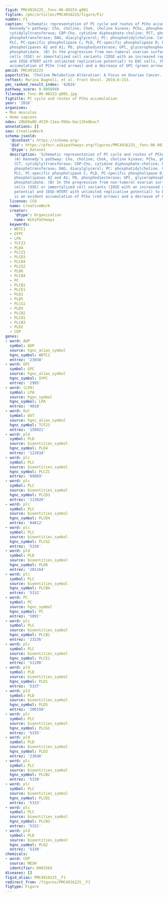 ```yaml
---
figid: PMC4916225__fonc-06-00153-g001
figlink: /pmc/articles/PMC4916225/figure/F1/
number: F1
caption: 'Schematic representation of PC cycle and routes of PCho accumulation. (A)
  Kennedy’s pathway: Cho, choline; Chok, choline kinase; PCho, phosphocholine; CCT,
  cytidylyltransferase; CDP-Cho, cytidine diphosphate-choline; PCT, phosphocholine
  phosphotransferase; DAG, diacylglycerol; PC: phosphatidylcholine. Catabolic pathways:
  PLC, PC-specific phospholipase C; PLD, PC-specific phospholipase D; PLA, PC-specific
  phospholipases A2 and A1; PD, phosphodiesterase; GPC, glycerophosphocholine; PA,
  phosphatidate. (B) In the progression from non-tumoral ovarian surface epithelial
  cells (OSE) or immortalized cell variants (IOSE with an increased replicative potential
  and IOSE-HTERT with unlimited replicative potential) to EOC cells, there is an evident
  accumulation of PCho (red arrows) and a decrease of GPC (green arrows).'
pmcid: PMC4916225
papertitle: 'Choline Metabolism Alteration: A Focus on Ovarian Cancer.'
reftext: Marina Bagnoli, et al. Front Oncol. 2016;6:153.
pmc_ranked_result_index: '42824'
pathway_score: 0.8056948
filename: fonc-06-00153-g001.jpg
figtitle: PC cycle and routes of PCho accumulation
year: '2016'
organisms:
- Mus musculus
- Homo sapiens
ndex: 28b69a06-df29-11ea-99da-0ac135e8bacf
annotations: []
seo: CreativeWork
schema-jsonld:
  '@context': https://schema.org/
  '@id': https://pfocr.wikipathways.org/figures/PMC4916225__fonc-06-00153-g001.html
  '@type': Dataset
  description: 'Schematic representation of PC cycle and routes of PCho accumulation.
    (A) Kennedy’s pathway: Cho, choline; Chok, choline kinase; PCho, phosphocholine;
    CCT, cytidylyltransferase; CDP-Cho, cytidine diphosphate-choline; PCT, phosphocholine
    phosphotransferase; DAG, diacylglycerol; PC: phosphatidylcholine. Catabolic pathways:
    PLC, PC-specific phospholipase C; PLD, PC-specific phospholipase D; PLA, PC-specific
    phospholipases A2 and A1; PD, phosphodiesterase; GPC, glycerophosphocholine; PA,
    phosphatidate. (B) In the progression from non-tumoral ovarian surface epithelial
    cells (OSE) or immortalized cell variants (IOSE with an increased replicative
    potential and IOSE-HTERT with unlimited replicative potential) to EOC cells, there
    is an evident accumulation of PCho (red arrows) and a decrease of GPC (green arrows).'
  license: CC0
  name: CreativeWork
  creator:
    '@type': Organization
    name: WikiPathways
  keywords:
  - WDTC1
  - GYPC
  - LPA
  - TCF23
  - PLD4
  - PLCZ1
  - PLCD3
  - PLCD4
  - PLCG2
  - PLD6
  - PLCB4
  - PC
  - PLCB1
  - PLCE1
  - PLD1
  - PLD5
  - PLCG1
  - PLD3
  - PLCB2
  - PLCD1
  - PLCB3
  - PLD2
  - CDP
genes:
- word: ADP
  symbol: ADP
  source: hgnc_alias_symbol
  hgnc_symbol: WDTC1
  entrez: '23038'
- word: GPC
  symbol: GPC
  source: hgnc_alias_symbol
  hgnc_symbol: GYPC
  entrez: '2995'
- word: (LPA)
  symbol: LPA
  source: hgnc_symbol
  hgnc_symbol: LPA
  entrez: '4018'
- word: Out
  symbol: OUT
  source: hgnc_alias_symbol
  hgnc_symbol: TCF23
  entrez: '150921'
- word: pld
  symbol: PLD
  source: bioentities_symbol
  hgnc_symbol: PLD4
  entrez: '122618'
- word: plc
  symbol: PLC
  source: bioentities_symbol
  hgnc_symbol: PLCZ1
  entrez: '89869'
- word: plc
  symbol: PLC
  source: bioentities_symbol
  hgnc_symbol: PLCD3
  entrez: '113026'
- word: plc
  symbol: PLC
  source: bioentities_symbol
  hgnc_symbol: PLCD4
  entrez: '84812'
- word: plc
  symbol: PLC
  source: bioentities_symbol
  hgnc_symbol: PLCG2
  entrez: '5336'
- word: pld
  symbol: PLD
  source: bioentities_symbol
  hgnc_symbol: PLD6
  entrez: '201164'
- word: plc
  symbol: PLC
  source: bioentities_symbol
  hgnc_symbol: PLCB4
  entrez: '5332'
- word: PC
  symbol: PC
  source: hgnc_symbol
  hgnc_symbol: PC
  entrez: '5091'
- word: plc
  symbol: PLC
  source: bioentities_symbol
  hgnc_symbol: PLCB1
  entrez: '23236'
- word: plc
  symbol: PLC
  source: bioentities_symbol
  hgnc_symbol: PLCE1
  entrez: '51196'
- word: pld
  symbol: PLD
  source: bioentities_symbol
  hgnc_symbol: PLD1
  entrez: '5337'
- word: pld
  symbol: PLD
  source: bioentities_symbol
  hgnc_symbol: PLD5
  entrez: '200150'
- word: plc
  symbol: PLC
  source: bioentities_symbol
  hgnc_symbol: PLCG1
  entrez: '5335'
- word: pld
  symbol: PLD
  source: bioentities_symbol
  hgnc_symbol: PLD3
  entrez: '23646'
- word: plc
  symbol: PLC
  source: bioentities_symbol
  hgnc_symbol: PLCB2
  entrez: '5330'
- word: plc
  symbol: PLC
  source: bioentities_symbol
  hgnc_symbol: PLCD1
  entrez: '5333'
- word: plc
  symbol: PLC
  source: bioentities_symbol
  hgnc_symbol: PLCB3
  entrez: '5331'
- word: pld
  symbol: PLD
  source: bioentities_symbol
  hgnc_symbol: PLD2
  entrez: '5338'
chemicals:
- word: CDP
  source: MESH
  identifier: D003565
diseases: []
figid_alias: PMC4916225__F1
redirect_from: /figures/PMC4916225__F1
figtype: Figure
---
```

